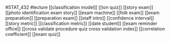 #STAT_432
#lecture
[[classification model]]
[[ton quiz]]
[[story exam]]
[[photo identification exam story]]
[[exam machine]]
[[folk exam]]
[[exam preparation]]
[[preparation exam]]
[[staff intro]]
[[confidence interval]]
[[story metric]]
[[classification metric]]
[[date student]]
[[exam reminder office]]
[[cross validate procedure quiz cross validation index]]
[[correlation coefficient]]
[[exam quiz]]

